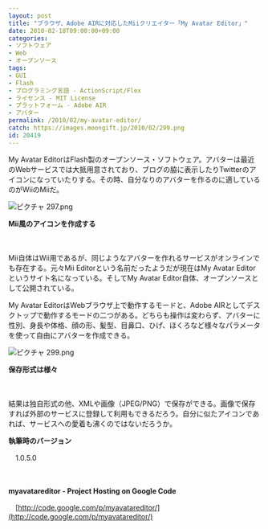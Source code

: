 ```yaml
---
layout: post
title: "ブラウザ、Adobe AIRに対応したMiiクリエイター「My Avatar Editor」"
date: 2010-02-18T09:00:00+09:00
categories:
- ソフトウェア
- Web
- オープンソース
tags: 
- GUI
- Flash
- プログラミング言語 - ActionScript/Flex
- ライセンス - MIT License
- プラットフォーム - Adobe AIR
- アバター
permalink: /2010/02/my-avatar-editor/
catch: https://images.moongift.jp/2010/02/299.png
id: 20419
---
```

My Avatar EditorはFlash製のオープンソース・ソフトウェア。アバターは最近のWebサービスでは大抵用意されており、ブログの脇に表示したりTwitterのアイコンになっていたりする。その時、自分なりのアバターを作るのに適しているのがWiiのMiiだ。

  

![ピクチャ 297.png](https://images.moongift.jp/2010/02/297.png)  
  
**Mii風のアイコンを作成する**

  

　

  

Mii自体はWii用であるが、同じようなアバターを作れるサービスがオンラインでも存在する。元々Mii Editorという名前だったようだが現在はMy Avatar Editorというサイト名になっている。そしてMy Avatar Editor自体、オープンソースとして公開されている。

  
<!--more-->

My Avatar EditorはWebブラウザ上で動作するモードと、Adobe AIRとしてデスクトップで動作するモードの二つがある。どちらも操作は変わらず、アバターに性別、身長や体格、顔の形、髪型、目鼻口、ひげ、ほくろなど様々なパラメータを使って自由にアバターを作成できる。

  

![ピクチャ 299.png](https://images.moongift.jp/2010/02/299.png)  
  
**保存形式は様々**

  

　

  

結果は独自形式の他、XMLや画像（JPEG/PNG）で保存ができる。画像で保存すれば外部のサービスに登録して利用もできるだろう。自分に似たアイコンであれば、サービスへの愛着も沸くのではないだろうか。

  

**執筆時のバージョン**  
  
　1.0.5.0

  

　

  

**myavatareditor - Project Hosting on Google Code**  
  
　[http://code.google.com/p/myavatareditor/](http://code.google.com/p/myavatareditor/)

  
